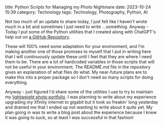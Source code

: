 title: Python Scripts for Managing my Photo Nightmare
date: 2023-10-24 15:39
category: Technology
tags: Technology, Photography, Python, AI

Not too much of an update to share today, I just felt like I haven't wrote much in a bit and sometimes I just need to write ...something. Anyway - Today I put some of the Python utilities that I created along with ChatGPT's help out on [a GitHub Repository](https://github.com/Freeze/photography_util).

These will 100% need some adaptation for your environment, and I'm making another one of those promises to myself that I put in writing here that I will continuously update these until I feel that they are where I need them to be. There are a lot of hardcoded variables in those scripts that will not be useful in your environment. The README.md file in the repository gives an explanation of what files do what. My near-future plans are to make this into a proper package so I don't need so many scripts for doing everything.

Anyway - just figured I'd share some of the utilities I use to try to maintain my [lightweight photo portfolio](https://hldn.io/portfolio). I was planning to write about my experience upgrading my Xfinity internet to gigabit but it took so freakin' long yesterday and drained me that I ended up not wanting to write about it quite yet. My plan going in was to write a blog post about the experience because I knew it was going to suck, so at least I was successful in that fashion! 
